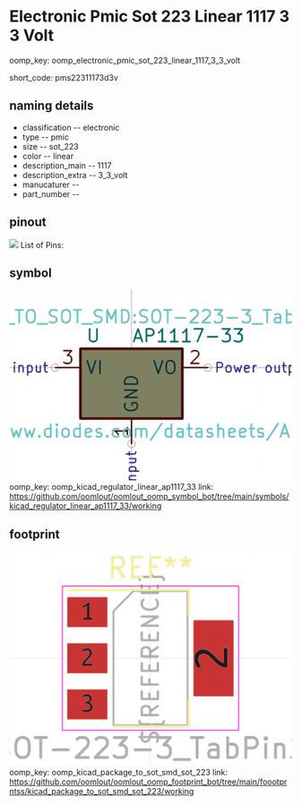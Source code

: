 # Electronic Pmic Sot 223 Linear 1117 3 3 Volt
oomp_key: oomp_electronic_pmic_sot_223_linear_1117_3_3_volt  

short_code: pms22311173d3v
## naming details
* classification -- electronic
* type -- pmic
* size -- sot_223
* color -- linear
* description_main -- 1117
* description_extra -- 3_3_volt
* manucaturer -- 
* part_number -- 
## pinout
![](working_pinout_600.png)
List of Pins:

## symbol

![](symbol/0/working/working_600.png)  
oomp_key: oomp_kicad_regulator_linear_ap1117_33
link: https://github.com/oomlout/oomlout_oomp_symbol_bot/tree/main/symbols/kicad_regulator_linear_ap1117_33/working


## footprint

![](footprint/0/working/working_600.png)  
oomp_key: oomp_kicad_package_to_sot_smd_sot_223
link: https://github.com/oomlout/oomlout_oomp_footprint_bot/tree/main/foootprntss/kicad_package_to_sot_smd_sot_223/working
